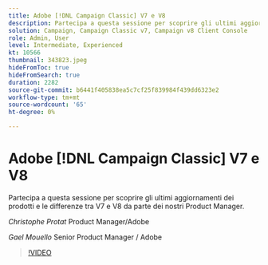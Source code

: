 ```yaml
---
title: Adobe [!DNL Campaign Classic] V7 e V8
description: Partecipa a questa sessione per scoprire gli ultimi aggiornamenti dei prodotti e le differenze tra V7 e V8 da parte dei nostri Product Manager.
solution: Campaign, Campaign Classic v7, Campaign v8 Client Console
role: Admin, User
level: Intermediate, Experienced
kt: 10566
thumbnail: 343823.jpeg
hideFromToc: true
hideFromSearch: true
duration: 2282
source-git-commit: b6441f405838ea5c7cf25f839984f439dd6323e2
workflow-type: tm+mt
source-wordcount: '65'
ht-degree: 0%

---
```


# Adobe [!DNL Campaign Classic] V7 e V8

Partecipa a questa sessione per scoprire gli ultimi aggiornamenti dei prodotti e le differenze tra V7 e V8 da parte dei nostri Product Manager.

*Christophe Protat* Product Manager/Adobe

*Gael Mouello* Senior Product Manager / Adobe

>[!VIDEO](https://video.tv.adobe.com/v/343823/?quality=12&learn=on)
